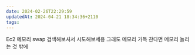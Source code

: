 ```yaml
---
date: 2024-02-26T22:29:59
updatedAt: 2024-04-21 18:34:36+2110
tags: 
---
```

Ec2 메모리 swap 검색해보셔서 시도해보세용
그래도 메모리 가득 찬다면 메모리 늘리는 것 밖에